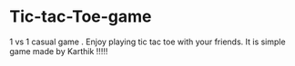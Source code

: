 # Tic-tac-Toe-game
1 vs 1 casual game . Enjoy playing tic tac toe with your friends. It is simple game made by Karthik !!!!!
